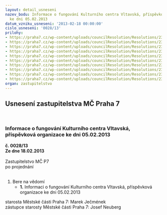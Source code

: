 ```yaml
---
layout: detail_usneseni
nazev_bodu: Informace o fungování Kulturního centra Vltavská, příspěvková organizace
  ke dni 05.02.2013
datum_vzniku_usneseni: '2013-02-18 00:00:00'
cislo_usneseni: '0028/13'
prilohy:
- https://praha7.cz/wp-content/uploads/councilResolution/Resolutions/23317/2-13-usnesen%c3%ad_rm%c4%8d_%c4%8d._0091_13-r_z_%c4%8d._8_ze_dne_05.02.2013_-_informace_o_kcv.doc
- https://praha7.cz/wp-content/uploads/councilResolution/Resolutions/23317/2-13-usnesen%c3%ad_zm%c4%8d_%c4%8d.0162_z_%c4%8d._5_ze_dne_03.12.2012,_informace_o_fungov%c3%a1n%c3%ad_kcv.doc
- https://praha7.cz/wp-content/uploads/councilResolution/Resolutions/23317/2-13-usnesen%c3%ad_zm%c4%8d_%c4%8d._0155_12-z_z_%c4%8d._5_ze_dne_03.12.2012.doc
- https://praha7.cz/wp-content/uploads/councilResolution/Resolutions/23317/2-13-usnesen%c3%ad_zm%c4%8d_%c4%8d.0104_12-z_z_%c4%8d.4,_ze_dne_03.09.2012.doc
- https://praha7.cz/wp-content/uploads/councilResolution/Resolutions/23317/2-13-oko_budova.pdf
- https://praha7.cz/wp-content/uploads/councilResolution/Resolutions/23317/2-13-oko_majetek.pdf
- https://praha7.cz/wp-content/uploads/councilResolution/Resolutions/23317/2-13-pidivadlo_budova.pdf
- https://praha7.cz/wp-content/uploads/councilResolution/Resolutions/23317/2-13-pidivadlo_majetek.pdf
- https://praha7.cz/wp-content/uploads/councilResolution/Resolutions/23317/2-13-p%c5%99ed%c3%a1vac%c3%ad_protoko_oko.pdf
- https://praha7.cz/wp-content/uploads/councilResolution/Resolutions/23317/2-13-p%c5%99ed%c3%a1vac%c3%ad_protokol_pidivadlo.pdf
organ: zastupitelstvo
---
```

<div id="ucUsn_pList" class="usn">
	<span><h2>Usnesení zastupitelstva MČ Praha 7 </h2>
<br></span><div class="standBody">
<span><h3>Informace o fungování Kulturního centra Vltavská, příspěvková organizace ke dni 05.02.2013</h3></span><div class="center">
		<strong>č. 0028/13</strong><br>
	</div>
<div class="center">
		<strong>Ze dne 18.02.2013</strong><br><br>
	</div>Zastupitelstvo MČ P7<br> po projednání<br><br><ol><li>Bere na vědomí<ul><li>
<strong>1.</strong> Informaci o fungování Kulturního centra Vltavská, příspěvková organizace ke dni 05.02.2013</li></ul>
</li></ol>starosta Městské části Praha 7: Marek Ječmének<br>zástupce starosty Městské části Praha 7: Josef Neuberg
</div>
</div>